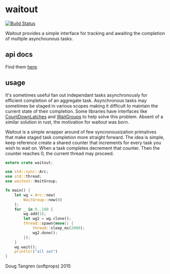 # waitout

[![Build Status](https://travis-ci.org/softprops/waitout.svg?branch=master)](https://travis-ci.org/softprops/waitout)

Waitout provides a simple interface for tracking and awaiting the completion of multiple
asynchounous tasks.

## api docs

Find them [here](https://softprops.github.io/waitout).

## usage

It's sometimes useful fan out independant tasks asynchronously for efficient completion of
an aggregate task. Asynchronous tasks may sometimes be staged in various scopes making it difficult
to maintain the current state of their completion. Some libraries have interfaces like [CountDownLatches](http://docs.oracle.com/javase/8/docs/api/java/util/concurrent/CountDownLatch.html) and [WaitGroups](https://golang.org/pkg/sync/#WaitGroup) to help solve this problem. Absent of a similar solution in rust, the motivation for waitout was born.

Waitout is a simple wrapper around of few syncronousization primatives that make staged task completion more straight forward.
The idea is simple, keep reference create a shared counter that increments for every task you wish to wait on.
When a task completes decrement that counter. Then the counter reaches 0, the current thread may proceed.

```rust
extern crate waitout;

use std::sync::Arc;
use std::thread;
use waitout::WaitGroup;

fn main() {
    let wg = Arc::new(
        WaitGroup::new(0)
    );
    for _ in 0..100 {
        wg.add(1);
        let wg2 = wg.clone();
        thread::spawn(move|| {
            thread::sleep_ms(2000);
            wg2.done();
        });
    }
    wg.wait();
    println!("all set")
}
```


Doug Tangren (softprops) 2015
